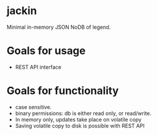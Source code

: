 # jackin
Minimal in-memory JSON NoDB of legend.


# Goals for usage
- REST API interface

# Goals for functionality
- case sensitive.
- binary permissions: db is either read only, or read/write.
- In memory only, updates take place on volatile copy
- Saving volatile copy to disk is possible with REST API
